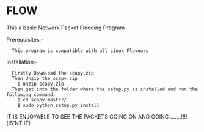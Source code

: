 # FLOW
This a basic Network Packet Flooding Program 


  Prerequisites:-
     
      This program is compatible with all Linux Flavours 

  Installation:-
      
      Firstly Download the scapy.zip
      Then Unzip the scapy.zip
        $ unzip scapy.zip
      Then get into the folder where the setup.py is installed and run the following command:
        $ cd scapy-master/ 
        $ sudo python setup.py install
   
  IT IS ENJOYABLE TO SEE THE PACKETS GOING ON AND GOING .......!!!!(IS'NT IT)
